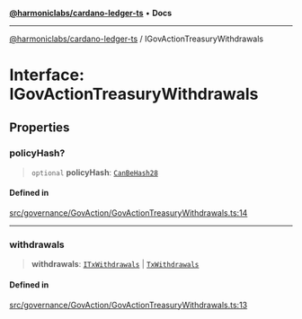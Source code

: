 [**@harmoniclabs/cardano-ledger-ts**](../README.md) • **Docs**

***

[@harmoniclabs/cardano-ledger-ts](../globals.md) / IGovActionTreasuryWithdrawals

# Interface: IGovActionTreasuryWithdrawals

## Properties

### policyHash?

> `optional` **policyHash**: [`CanBeHash28`](../type-aliases/CanBeHash28.md)

#### Defined in

[src/governance/GovAction/GovActionTreasuryWithdrawals.ts:14](https://github.com/HarmonicLabs/cardano-ledger-ts/blob/94dd590ffe94133126b0d8d49920fc7b002e1975/src/governance/GovAction/GovActionTreasuryWithdrawals.ts#L14)

***

### withdrawals

> **withdrawals**: [`ITxWithdrawals`](../type-aliases/ITxWithdrawals.md) \| [`TxWithdrawals`](../classes/TxWithdrawals.md)

#### Defined in

[src/governance/GovAction/GovActionTreasuryWithdrawals.ts:13](https://github.com/HarmonicLabs/cardano-ledger-ts/blob/94dd590ffe94133126b0d8d49920fc7b002e1975/src/governance/GovAction/GovActionTreasuryWithdrawals.ts#L13)
